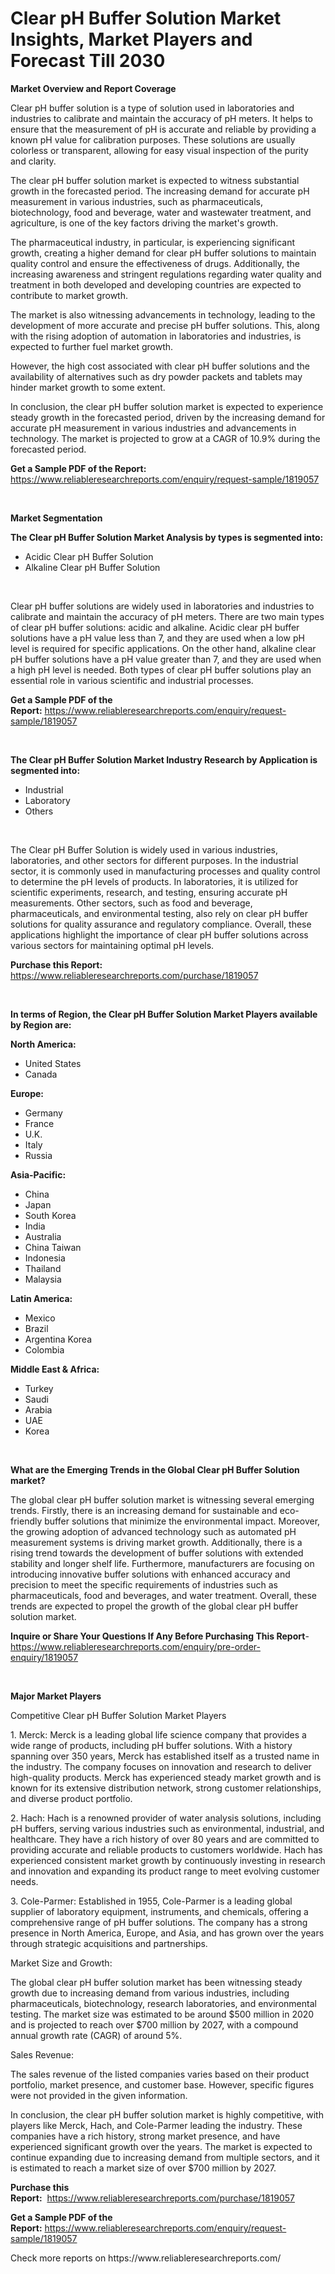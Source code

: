 <p><h1>Clear pH Buffer Solution Market Insights, Market Players and Forecast Till 2030</h1></p><p><strong>Market Overview and Report Coverage</strong></p>
<p><p>Clear pH buffer solution is a type of solution used in laboratories and industries to calibrate and maintain the accuracy of pH meters. It helps to ensure that the measurement of pH is accurate and reliable by providing a known pH value for calibration purposes. These solutions are usually colorless or transparent, allowing for easy visual inspection of the purity and clarity.</p><p>The clear pH buffer solution market is expected to witness substantial growth in the forecasted period. The increasing demand for accurate pH measurement in various industries, such as pharmaceuticals, biotechnology, food and beverage, water and wastewater treatment, and agriculture, is one of the key factors driving the market's growth.</p><p>The pharmaceutical industry, in particular, is experiencing significant growth, creating a higher demand for clear pH buffer solutions to maintain quality control and ensure the effectiveness of drugs. Additionally, the increasing awareness and stringent regulations regarding water quality and treatment in both developed and developing countries are expected to contribute to market growth.</p><p>The market is also witnessing advancements in technology, leading to the development of more accurate and precise pH buffer solutions. This, along with the rising adoption of automation in laboratories and industries, is expected to further fuel market growth.</p><p>However, the high cost associated with clear pH buffer solutions and the availability of alternatives such as dry powder packets and tablets may hinder market growth to some extent.</p><p>In conclusion, the clear pH buffer solution market is expected to experience steady growth in the forecasted period, driven by the increasing demand for accurate pH measurement in various industries and advancements in technology. The market is projected to grow at a CAGR of 10.9% during the forecasted period.</p></p>
<p><strong>Get a Sample PDF of the Report:</strong> <a href="https://www.reliableresearchreports.com/enquiry/request-sample/1819057">https://www.reliableresearchreports.com/enquiry/request-sample/1819057</a></p>
<p>&nbsp;</p>
<p><strong>Market Segmentation</strong></p>
<p><strong>The Clear pH Buffer Solution Market Analysis by types is segmented into:</strong></p>
<p><ul><li>Acidic Clear pH Buffer Solution</li><li>Alkaline Clear pH Buffer Solution</li></ul></p>
<p>&nbsp;</p>
<p><p>Clear pH buffer solutions are widely used in laboratories and industries to calibrate and maintain the accuracy of pH meters. There are two main types of clear pH buffer solutions: acidic and alkaline. Acidic clear pH buffer solutions have a pH value less than 7, and they are used when a low pH level is required for specific applications. On the other hand, alkaline clear pH buffer solutions have a pH value greater than 7, and they are used when a high pH level is needed. Both types of clear pH buffer solutions play an essential role in various scientific and industrial processes.</p></p>
<p><strong>Get a Sample PDF of the Report:</strong>&nbsp;<a href="https://www.reliableresearchreports.com/enquiry/request-sample/1819057">https://www.reliableresearchreports.com/enquiry/request-sample/1819057</a></p>
<p>&nbsp;</p>
<p><strong>The Clear pH Buffer Solution Market Industry Research by Application is segmented into:</strong></p>
<p><ul><li>Industrial</li><li>Laboratory</li><li>Others</li></ul></p>
<p>&nbsp;</p>
<p><p>The Clear pH Buffer Solution is widely used in various industries, laboratories, and other sectors for different purposes. In the industrial sector, it is commonly used in manufacturing processes and quality control to determine the pH levels of products. In laboratories, it is utilized for scientific experiments, research, and testing, ensuring accurate pH measurements. Other sectors, such as food and beverage, pharmaceuticals, and environmental testing, also rely on clear pH buffer solutions for quality assurance and regulatory compliance. Overall, these applications highlight the importance of clear pH buffer solutions across various sectors for maintaining optimal pH levels.</p></p>
<p><strong>Purchase this Report:</strong>&nbsp; <a href="https://www.reliableresearchreports.com/purchase/1819057">https://www.reliableresearchreports.com/purchase/1819057</a></p>
<p>&nbsp;</p>
<p><strong>In terms of Region, the Clear pH Buffer Solution Market Players available by Region are:</strong></p>
<p>
    <p> <strong> North America: </strong>
        <ul>
            <li>United States</li>
            <li>Canada</li>
        </ul>
        </p> 
    <p> <strong> Europe: </strong>
        <ul>
            <li>Germany</li>
            <li>France</li>
            <li>U.K.</li>
            <li>Italy</li>
            <li>Russia</li>
        </ul>
        </p> 
    <p> <strong> Asia-Pacific: </strong>
        <ul>
            <li>China</li>
            <li>Japan</li>
            <li>South Korea</li>
            <li>India</li>
            <li>Australia</li>
            <li>China Taiwan</li>
            <li>Indonesia</li>
            <li>Thailand</li>
            <li>Malaysia</li>
        </ul>
        </p> 
    <p> <strong> Latin America: </strong>
        <ul>
            <li>Mexico</li>
            <li>Brazil</li>
            <li>Argentina Korea</li>
            <li>Colombia</li>
        </ul>
        </p> 
    <p> <strong> Middle East & Africa: </strong>
        <ul>
            <li>Turkey</li>
            <li>Saudi</li>
            <li>Arabia</li>
            <li>UAE</li>
            <li>Korea</li>
        </ul>
    </p>
    </p>
<p>&nbsp;</p>
<p><strong>What are the Emerging Trends in the Global Clear pH Buffer Solution market?</strong></p>
<p><p>The global clear pH buffer solution market is witnessing several emerging trends. Firstly, there is an increasing demand for sustainable and eco-friendly buffer solutions that minimize the environmental impact. Moreover, the growing adoption of advanced technology such as automated pH measurement systems is driving market growth. Additionally, there is a rising trend towards the development of buffer solutions with extended stability and longer shelf life. Furthermore, manufacturers are focusing on introducing innovative buffer solutions with enhanced accuracy and precision to meet the specific requirements of industries such as pharmaceuticals, food and beverages, and water treatment. Overall, these trends are expected to propel the growth of the global clear pH buffer solution market.</p></p>
<p><strong>Inquire or Share Your Questions If Any Before Purchasing This Report</strong>- <a href="https://www.reliableresearchreports.com/enquiry/pre-order-enquiry/1819057">https://www.reliableresearchreports.com/enquiry/pre-order-enquiry/1819057</a></p>
<p>&nbsp;</p>
<p><strong>Major Market Players</strong></p>
<p><p>Competitive Clear pH Buffer Solution Market Players</p><p>1. Merck: Merck is a leading global life science company that provides a wide range of products, including pH buffer solutions. With a history spanning over 350 years, Merck has established itself as a trusted name in the industry. The company focuses on innovation and research to deliver high-quality products. Merck has experienced steady market growth and is known for its extensive distribution network, strong customer relationships, and diverse product portfolio.</p><p>2. Hach: Hach is a renowned provider of water analysis solutions, including pH buffers, serving various industries such as environmental, industrial, and healthcare. They have a rich history of over 80 years and are committed to providing accurate and reliable products to customers worldwide. Hach has experienced consistent market growth by continuously investing in research and innovation and expanding its product range to meet evolving customer needs.</p><p>3. Cole-Parmer: Established in 1955, Cole-Parmer is a leading global supplier of laboratory equipment, instruments, and chemicals, offering a comprehensive range of pH buffer solutions. The company has a strong presence in North America, Europe, and Asia, and has grown over the years through strategic acquisitions and partnerships.</p><p>Market Size and Growth:</p><p>The global clear pH buffer solution market has been witnessing steady growth due to increasing demand from various industries, including pharmaceuticals, biotechnology, research laboratories, and environmental testing. The market size was estimated to be around $500 million in 2020 and is projected to reach over $700 million by 2027, with a compound annual growth rate (CAGR) of around 5%.</p><p>Sales Revenue:</p><p>The sales revenue of the listed companies varies based on their product portfolio, market presence, and customer base. However, specific figures were not provided in the given information.</p><p>In conclusion, the clear pH buffer solution market is highly competitive, with players like Merck, Hach, and Cole-Parmer leading the industry. These companies have a rich history, strong market presence, and have experienced significant growth over the years. The market is expected to continue expanding due to increasing demand from multiple sectors, and it is estimated to reach a market size of over $700 million by 2027.</p></p>
<p><strong>Purchase this Report:</strong>&nbsp;&nbsp;<a href="https://www.reliableresearchreports.com/purchase/1819057">https://www.reliableresearchreports.com/purchase/1819057</a></p>
<p></p>
<p><strong>Get a Sample PDF of the Report:</strong>&nbsp;<a href="https://www.reliableresearchreports.com/enquiry/request-sample/1819057">https://www.reliableresearchreports.com/enquiry/request-sample/1819057</a></p>
<p>Check more reports on https://www.reliableresearchreports.com/</p>